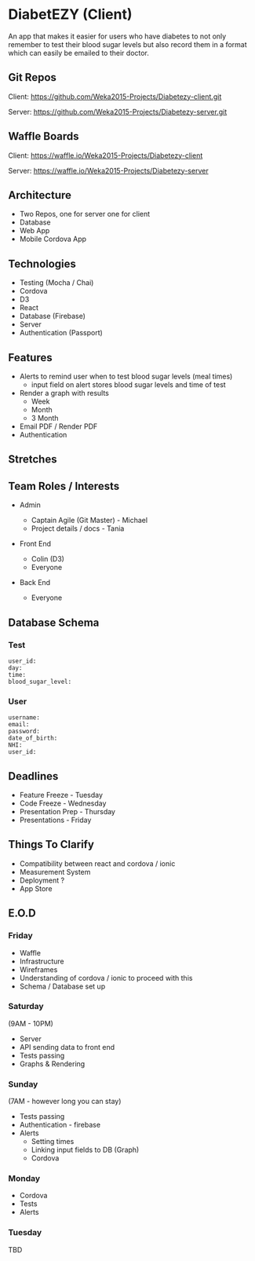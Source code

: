 # DiabetEZY (Client)

An app that makes it easier for users who have diabetes to not only remember to test their blood sugar levels but also record them in a format which can easily be emailed to their doctor.

## Git Repos

Client: https://github.com/Weka2015-Projects/Diabetezy-client.git

Server: https://github.com/Weka2015-Projects/Diabetezy-server.git

## Waffle Boards

Client: https://waffle.io/Weka2015-Projects/Diabetezy-client

Server: https://waffle.io/Weka2015-Projects/Diabetezy-server

## Architecture

- Two Repos, one for server one for client
- Database
- Web App
- Mobile Cordova App

## Technologies

- Testing (Mocha / Chai)
- Cordova
- D3
- React
- Database (Firebase)
- Server
- Authentication (Passport)

## Features

- Alerts to remind user when to test blood sugar levels (meal times)
    + input field on alert stores blood sugar levels and time of test
- Render a graph with results
    + Week
    + Month
    + 3 Month
- Email PDF / Render PDF
- Authentication

## Stretches

## Team Roles / Interests

- Admin
    + Captain Agile (Git Master) - Michael
    + Project details / docs - Tania
    
- Front End
    + Colin (D3)
    + Everyone

- Back End
    + Everyone

## Database Schema

### Test

```
user_id:
day:
time:
blood_sugar_level:
```

### User

```
username:
email:
password:
date_of_birth:
NHI:
user_id:
```

## Deadlines

- Feature Freeze - Tuesday
- Code Freeze - Wednesday
- Presentation Prep - Thursday
- Presentations - Friday

## Things To Clarify

- Compatibility between react and cordova / ionic
- Measurement System
- Deployment ?
- App Store

## E.O.D

### Friday

- Waffle
- Infrastructure
- Wireframes
- Understanding of cordova / ionic to proceed with this
- Schema / Database set up

### Saturday
(9AM - 10PM)

- Server
- API sending data to front end
- Tests passing
- Graphs & Rendering

### Sunday

(7AM - however long you can stay)

- Tests passing
- Authentication - firebase
- Alerts
    + Setting times
    + Linking input fields to DB (Graph)
    + Cordova

### Monday

- Cordova
- Tests
- Alerts

### Tuesday

TBD
